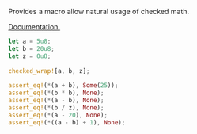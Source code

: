 Provides a macro allow natural usage of checked math.

[Documentation.](https://docs.rs/cheque/)

```rust
let a = 5u8;
let b = 20u8;
let z = 0u8;
 
checked_wrap![a, b, z];
 
assert_eq!(*(a + b), Some(25));
assert_eq!(*(b * b), None);
assert_eq!(*(a - b), None);
assert_eq!(*(b / z), None);
assert_eq!(*(a - 20), None);
assert_eq!(*((a - b) + 1), None);
```

